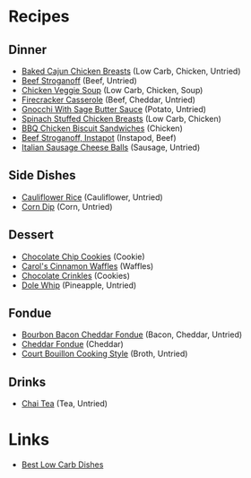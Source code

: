# Recipes

## Dinner
- [Baked Cajun Chicken Breasts](Dinner/BakedCajunChickenBreasts.md) (Low Carb, Chicken, Untried)
- [Beef Stroganoff](Dinner/BeefStroganoff.md) (Beef, Untried)
- [Chicken Veggie Soup](Dinner/ChickenVeggieSoup.md) (Low Carb, Chicken, Soup)
- [Firecracker Casserole](Dinner/FirecrackerCasserole.md) (Beef, Cheddar, Untried)
- [Gnocchi With Sage Butter Sauce](Dinner/GnocchiWithSageButterSauce.md) (Potato, Untried)
- [Spinach Stuffed Chicken Breasts](Dinner/SpinachStuffedChickenBreasts.md) (Low Carb, Chicken)
- [BBQ Chicken Biscuit Sandwiches](Dinner/BBQChickenBiscuitSandwiches.md) (Chicken)
- [Beef Stroganoff, Instapot](Dinner/BeefStroganoffInstapot.md) (Instapod, Beef)
- [Italian Sausage Cheese Balls](Dinner/ItalianSausageCheeseBalls.md) (Sausage, Untried)

## Side Dishes
- [Cauliflower Rice](SideDish/CauliflowerRice.md) (Cauliflower, Untried)
- [Corn Dip](SideDish/CornDip.md) (Corn, Untried)

## Dessert
- [Chocolate Chip Cookies](Dessert/ChocolateChipCookies.md) (Cookie)
- [Carol's Cinnamon Waffles](Dessert/CarolsCinnamonWaffles.md) (Waffles)
- [Chocolate Crinkles](Dessert/ChocolateCrinkles.md) (Cookies)
- [Dole Whip](Dessert/DoleWhip.md) (Pineapple, Untried)

## Fondue
- [Bourbon Bacon Cheddar Fondue](Fondue/BourbonBaconCheddarFondue.md) (Bacon, Cheddar, Untried)
- [Cheddar Fondue](Fondue/CheddarFondue.md) (Cheddar)
- [Court Bouillon Cooking Style](Fondue/CourtBouillonCookingStyle.md) (Broth, Untried)

## Drinks
- [Chai Tea](Drink/) (Tea, Untried)

# Links
- [Best Low Carb Dishes](https://www.ibreatheimhungry.com/65-best-low-carb-chicken-recipes/)